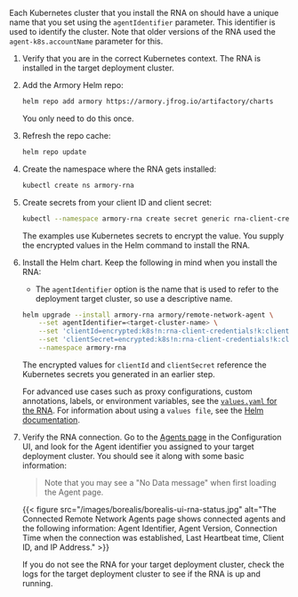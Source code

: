 Each Kubernetes cluster that you install the RNA on should have a unique name that you set using the `agentIdentifier` parameter. This identifier is used to identify the cluster. Note that older versions of the RNA used the `agent-k8s.accountName` parameter for this.

1. Verify that you are in the correct Kubernetes context. The RNA is installed in the target deployment cluster.

2. Add the Armory Helm repo:

   ```bash
   helm repo add armory https://armory.jfrog.io/artifactory/charts
   ```

   You only need to do this once.

3. Refresh the repo cache:

   ```bash
   helm repo update
   ```

4. Create the namespace where the RNA gets installed:

   ```bash
   kubectl create ns armory-rna
   ```

5. Create secrets from your client ID and client secret:
   
   ```bash
   kubectl --namespace armory-rna create secret generic rna-client-credentials --type=string --from-literal=client-secret=<your-client-secret> --from-literal=client-id=<your-client-id>
   ```

   The examples use Kubernetes secrets to encrypt the value. You supply the encrypted values in the Helm command to install the RNA. 

6. Install the Helm chart. Keep the following in mind when you install the RNA:

   * The `agentIdentifier` option is the name that is used to refer to the deployment target cluster, so use a descriptive name.

    ```bash
    helm upgrade --install armory-rna armory/remote-network-agent \
        --set agentIdentifier=<target-cluster-name> \
        --set 'clientId=encrypted:k8s!n:rna-client-credentials!k:client-id' \
        --set 'clientSecret=encrypted:k8s!n:rna-client-credentials!k:client-secret' \
        --namespace armory-rna 
    ```

    The encrypted values for `clientId` and `clientSecret` reference the Kubernetes secrets you generated in an earlier step.

   For advanced use cases such as proxy configurations, custom annotations, labels, or environment variables, see the [`values.yaml` for the RNA](https://github.com/armory-io/remote-network-agent-helm-chart/blob/master/values.yaml?rgh-link-date=2022-02-02T22%3A38%3A35Z). For information about using a `values file`, see the [Helm documentation](https://helm.sh/docs/chart_template_guide/values_files/).

7. Verify the RNA connection. Go to the [Agents page](https://console.cloud.armory.io/configuration/agents) in the Configuration UI, and look for the Agent identifier you assigned to your target deployment cluster. You should see it along with some basic information:

   > Note that you may see a "No Data message" when first loading the Agent page.

   {{< figure src="/images/borealis/borealis-ui-rna-status.jpg" alt="The Connected Remote Network Agents page shows connected agents and the following information: Agent Identifier, Agent Version, Connection Time when the connection was established, Last Heartbeat time, Client ID, and IP Address." >}}



   If you do not see the RNA for your target deployment cluster, check the logs for the target deployment cluster to see if the RNA is up and running.

